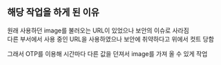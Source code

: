 ## 해당 작업을 하게 된 이유
원래 사용하던 image를 불러오는 URL이 있었으나 보안의 이슈로 사라짐  
다른 부서에서 사용 중인 URL을 사용하였으나 보안에 취약하다고 위에서 컷트 당함  

그래서 OTP를 이용해 시간마다 다른 값을 던져서 image를 가져 올 수 있게 작업

